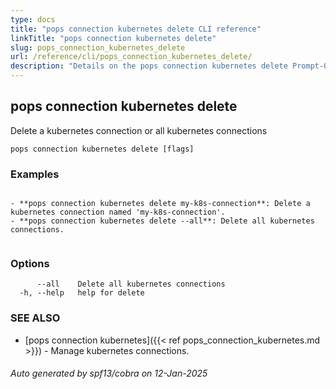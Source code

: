 ```yaml
---
type: docs
title: "pops connection kubernetes delete CLI reference"
linkTitle: "pops connection kubernetes delete"
slug: pops_connection_kubernetes_delete
url: /reference/cli/pops_connection_kubernetes_delete/
description: "Details on the pops connection kubernetes delete Prompt-Ops CLI command"
---
```

## pops connection kubernetes delete

Delete a kubernetes connection or all kubernetes connections

```
pops connection kubernetes delete [flags]
```

### Examples

```

- **pops connection kubernetes delete my-k8s-connection**: Delete a kubernetes connection named 'my-k8s-connection'.
- **pops connection kubernetes delete --all**: Delete all kubernetes connections.
		
```

### Options

```
      --all    Delete all kubernetes connections
  -h, --help   help for delete
```

### SEE ALSO

* [pops connection kubernetes]({{< ref pops_connection_kubernetes.md >}})	 - Manage kubernetes connections.

###### Auto generated by spf13/cobra on 12-Jan-2025
